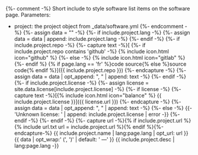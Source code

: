 {%- comment -%}
  Short include to style software list items on the software page.
  Parameters:
  - project: the project object from _data/software.yml
{%- endcomment -%}
{%- assign data = "" -%}
{%- if include.project.lang -%}
{%-   assign data = data | append: include.project.lang -%}
{%- endif -%}
{%- if include.project.repo -%}
      {%- capture text -%}[
        {%- if include.project.repo contains 'github' -%}
          {% include icon.html icon="github" %}
        {%- else -%}
          {% include icon.html icon="gitlab" %}
        {%- endif %} {% if page.lang == 'fr' %}code source{% else %}source code{% endif %}]({{ include.project.repo }})
      {%- endcapture -%}
{%-   assign data = data | opt_append: ", " | append: text -%}
{%- endif -%}
{%- if include.project.license -%}
{%-   assign license = site.data.license[include.project.license] -%}
{%-   if license -%}
        {%- capture text -%}[{% include icon.html icon="balance" %} {{ include.project.license }}]({{ license.url }}) {%- endcapture -%}
{%-     assign data = data | opt_append: ", " | append: text -%}
{%-   else -%}
{{-     'Unknown license: ' | append: include.project.license | error -}}
{%-   endif -%}
{%- endif -%}
{%- capture url -%}{% if include.project.url %}{% include url.txt url = include.project.url %}{% endif %}{%-endcapture-%}
{{ include.project.name | lang:page.lang | opt_url: url }}{{ data | opt_wrap:' (', ')' | default: ' &mdash;' }} {{ include.project.desc | lang:page.lang -}}
